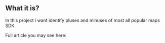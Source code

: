 <h2> What it is? </h2>

In this project i want identify pluses and minuses of most all popular maps SDK.

Full article you may see here: